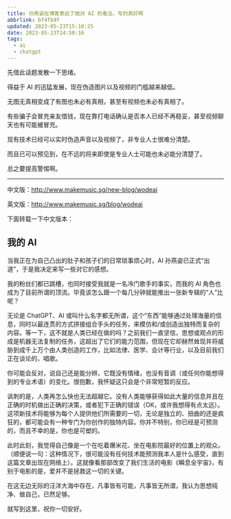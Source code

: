 ```yaml
---
title: 孙燕姿在博客表达了她对 AI 的看法，写的真好啊
abbrlink: bf4fb9f
updated: 2023-05-23T15:10:25
date: 2023-05-23T14:50:16
tags:
  - ai
  - chatgpt
---
```


先借此话题发散一下思绪。

得益于 AI 的迅猛发展，现在伪造图片以及视频的门槛越来越低。

无图无真相变成了有图也未必有真相，甚至有视频也未必有真相了。

有些骗子会冒充亲友借钱，现在靠打电话确认是否本人已经不再稳妥，甚至视频聊天也有可能被冒充。

现有技术已经可以实时伪造声音以及视频了，非专业人士很难分清楚。

而且已可以预见到，在不远的将来即使是专业人士可能也未必能分清楚了。

总之要提高警惕啊。

---

中文版：http://www.makemusic.sg/new-blog/wodeai

英文版：http://www.makemusic.sg/blog/wodeai

下面转载一下中文版本：

## 我的 AI

当我正在为自己凸出的肚子和孩子们的日常琐事烦心时，AI 孙燕姿已正式“出道”，于是我决定来写一些对它的感想。

我的粉丝们都已跳槽，也同时接受我就是一名冷门歌手的事实，而我的 AI 角色也成为了目前所谓的顶流。毕竟该怎么跟一个每几分钟就能推出一张新专辑的“人”比呢？

无论是 ChatGPT、AI 或叫什么名字都无所谓，这个“东西”能够通过处理海量的信息，同时以最连贯的方式拼接组合手头的任务，来模仿和/或创造出独特而复杂的内容。等一下，这不就是人类已经在做的吗？之前我们一直坚信，思想或观点的形成是机器无法复制的任务，这超出了它们的能力范围，但现在它却赫然耸现并将威胁到成千上万个由人类创造的工作，比如法律、医学、会计等行业，以及目前我们正在谈论的，唱歌。

你可能会反对，说自己还是能分辨，它既没有情绪，也没有音调（或任何你能想得到的专业术语）的变化。很抱歉，我怀疑这只会是个非常短暂的反应。

讽刺的是，人类再怎么快也无法超越它。没有人类能够获得如此大量的信息并且在正确的时机做出正确的决策，或者犯下正确的错误（OK，或许我想得有点太远）。这项新技术将能够为每个人提供他们所需要的一切，无论是独立的、扭曲的还是疯狂的，都可能会有一种专门为你创作的独特内容。你并不特别，你已经是可预测的，而且不幸的是，你也是可塑的。

此时此刻，我觉得自己像是一个在吃着爆米花、坐在电影院最好的位置上的观众。（顺便说一句：这种情况下，很可能没有任何技术能预测我本人是什么感受，直到这篇文章出现在网络上）。这就像看那部改变了我们生活的电影《瞬息全宇宙》，有别于电影的是，爱并不是拯救这一切的关键。

在这无边无际的汪洋大海中存在，凡事皆有可能，凡事皆无所谓，我认为思想纯净、做自己，已然足够。

就写到这里，祝你一切安好。
